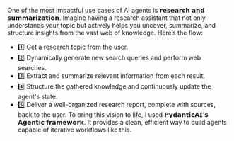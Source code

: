 One of the most impactful use cases of AI agents is 𝗿𝗲𝘀𝗲𝗮𝗿𝗰𝗵 𝗮𝗻𝗱 𝘀𝘂𝗺𝗺𝗮𝗿𝗶𝘇𝗮𝘁𝗶𝗼𝗻. Imagine having a research assistant that not only understands your topic but actively helps you uncover, summarize, and structure insights from the vast web of knowledge.
Here’s the flow:
- 1️⃣ Get a research topic from the user.
- 2️⃣ Dynamically generate new search queries and perform web searches.
- 3️⃣ Extract and summarize relevant information from each result.
- 4️⃣ Structure the gathered knowledge and continuously update the agent's state.
- 5️⃣ Deliver a well-organized research report, complete with sources, back to the user.
To bring this vision to life, I used 𝗣𝘆𝗱𝗮𝗻𝘁𝗶𝗰𝗔𝗜'𝘀 𝗔𝗴𝗲𝗻𝘁𝗶𝗰 𝗳𝗿𝗮𝗺𝗲𝘄𝗼𝗿𝗸. It provides a clean, efficient way to build agents capable of iterative workflows like this.
